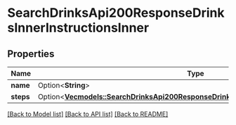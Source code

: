 # SearchDrinksApi200ResponseDrinksInnerInstructionsInner

## Properties

Name | Type | Description | Notes
------------ | ------------- | ------------- | -------------
**name** | Option<**String**> |  | [optional]
**steps** | Option<[**Vec<models::SearchDrinksApi200ResponseDrinksInnerInstructionsInnerStepsInner>**](searchDrinksAPI_200_response_drinks_inner_instructions_inner_steps_inner.md)> |  | [optional]

[[Back to Model list]](../README.md#documentation-for-models) [[Back to API list]](../README.md#documentation-for-api-endpoints) [[Back to README]](../README.md)


